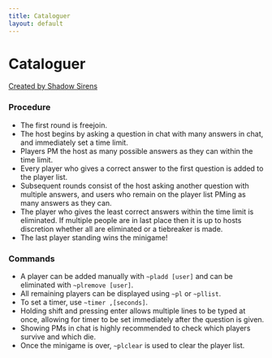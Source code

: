 ```yaml
---
title: Cataloguer
layout: default
---
```


# Cataloguer #

[Created by Shadow Sirens](https://docs.google.com/document/d/1RnWedRSoGCdclj4qkNZwIle7K7st4zFcSwylhxDjiI8/edit?usp=sharing)

### Procedure

- The first round is freejoin.
- The host begins by asking a question in chat with many answers in chat, and immediately set a time limit.
- Players PM the host as many possible answers as they can within the time limit.
- Every player who gives a correct answer to the first question is added to the player list.
- Subsequent rounds consist of the host asking another question with multiple answers, and users who remain on the player list PMing as many answers as they can.
- The player who gives the least correct answers within the time limit is eliminated. If multiple people are in last place then it is up to hosts discretion whether all are eliminated or a tiebreaker is made.
- The last player standing wins the minigame!

### Commands

- A player can be added manually with `~pladd [user]` and can be eliminated with `~plremove [user]`.
- All remaining players can be displayed using `~pl` or `~pllist`.
- To set a timer, use `~timer ,[seconds]`.
- Holding shift and pressing enter allows multiple lines to be typed at once, allowing for timer to be set immediately after the question is given.
- Showing PMs in chat is highly recommended to check which players survive and which die.
- Once the minigame is over, `~plclear` is used to clear the player list.

